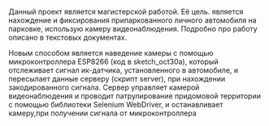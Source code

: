 Данный проект является магистерской работой. Её цель. является нахождение и фиксирования припаркованного личного автомобиля на парковке,
использую камеру видеонаблюдения. Подробно про работу описано в текстовых документах.
 
Новым способом является  наведение камеры с помощью микроконтроллера ESP8266 (код в sketch_oct30a), который отслеживает сигнал ик-датчика,
установленного в автомобиле, и пересылает данные серверу (скрипт server), при нахождении закодированного сигнала. Сервер управляет камерой видеонаблюдения
и проводит патрулирование придомовой территории с помощью библиотеки Selenium WebDriver, и останавливает камеру,при получении сигнала от микроконтроллера 
